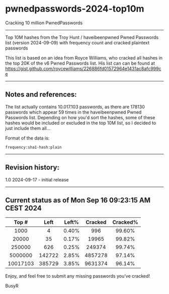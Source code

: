 # pwnedpasswords-2024-top10m
Cracking 10 million PwnedPasswords 

--------
Top 10M hashes from the Troy Hunt / haveibeenpwned Pwned Passwords list (version 2024-09-09) with frequency count and cracked plaintext passwords

This list is based on an idea from Royce Williams, who cracked all hashes in the top 20K of the v6 Pwned Passwords list. His list can can be found at https://gist.github.com/roycewilliams/226886fd01572964e1431ac8afc999ce

--------
## Notes and references:
The list actually contains 10.017.103 passwords, as there are 178130 passwords which appear 59 times in the haveibeenpwned Pwned Passwords list. Depending on how you'd sort the hashes, some of these hashes would be included or excluded in the top 10M list, so I decided to just include them all...

Format of the data is:
```
frequency:sha1-hash:plain
```

--------
## Revision history:
1.0  2024-09-17 - initial release

--------
## Current status as of Mon Sep 16 09:23:15 AM CEST 2024
|Top #|Left|Left%|Cracked|Cracked%|
|:------:|:----:|:---:|:-----:|:----:|
|1000|4|0.40%|996|99.60%|
|20000|35|0.17%|19965|99.82%|
|250000|626|0.25%|249374|99.74%|
|5000000|142722|2.85%|4857278|97.14%|
|10017103|385729|3.85%|9631374|96.14%|

Enjoy, and feel free to submit any missing passwords you've cracked!

BusyR
